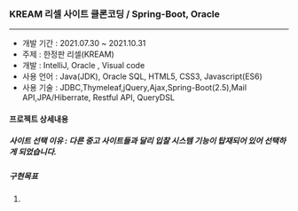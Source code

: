 ### KREAM 리셀 사이트 클론코딩 / Spring-Boot, Oracle
-----------------------------------------------------
 * 개발 기간 : 2021.07.30 ~ 2021.10.31
 * 주제 : 한정판 리셀(KREAM)
 * 개발 : IntelliJ, Oracle , Visual code
 * 사용 언어 : Java(JDK), Oracle SQL, HTML5, CSS3, Javascript(ES6)
 * 사용 기술 : JDBC,Thymeleaf,jQuery,Ajax,Spring-Boot(2.5),Mail API,JPA/Hiberrate, Restful API, QueryDSL
#### 프로젝트 상세내용
##### 사이트 선택 이유 : 다른 중고 사이트들과 달리 입찰 시스템 기능이 탑재되어 있어 선택하게 되었습니다.
##### 구현목표
1. 

